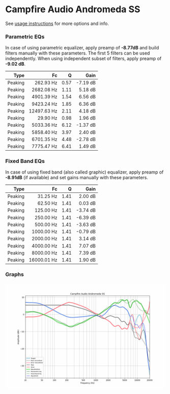 # Campfire Audio Andromeda SS
See [usage instructions](https://github.com/jaakkopasanen/AutoEq#usage) for more options and info.

### Parametric EQs
In case of using parametric equalizer, apply preamp of **-8.77dB** and build filters manually
with these parameters. The first 5 filters can be used independently.
When using independent subset of filters, apply preamp of **-9.02 dB**.

| Type    | Fc          |    Q | Gain     |
|--------:|------------:|-----:|---------:|
| Peaking | 262.93 Hz   | 0.57 | -7.19 dB |
| Peaking | 2682.08 Hz  | 1.11 | 5.18 dB  |
| Peaking | 4901.39 Hz  | 1.54 | 6.56 dB  |
| Peaking | 9423.24 Hz  | 1.85 | 6.36 dB  |
| Peaking | 12497.63 Hz | 2.11 | 4.18 dB  |
| Peaking | 29.90 Hz    | 0.98 | 1.96 dB  |
| Peaking | 5033.36 Hz  | 6.12 | -1.37 dB |
| Peaking | 5858.40 Hz  | 3.97 | 2.40 dB  |
| Peaking | 6701.35 Hz  | 4.48 | -2.78 dB |
| Peaking | 7775.47 Hz  | 6.41 | 1.49 dB  |

### Fixed Band EQs
In case of using fixed band (also called graphic) equalizer, apply preamp of **-8.91dB**
(if available) and set gains manually with these parameters.

| Type    | Fc          |    Q | Gain     |
|--------:|------------:|-----:|---------:|
| Peaking | 31.25 Hz    | 1.41 | 2.00 dB  |
| Peaking | 62.50 Hz    | 1.41 | 0.03 dB  |
| Peaking | 125.00 Hz   | 1.41 | -3.74 dB |
| Peaking | 250.00 Hz   | 1.41 | -6.39 dB |
| Peaking | 500.00 Hz   | 1.41 | -3.63 dB |
| Peaking | 1000.00 Hz  | 1.41 | -0.79 dB |
| Peaking | 2000.00 Hz  | 1.41 | 3.14 dB  |
| Peaking | 4000.00 Hz  | 1.41 | 7.07 dB  |
| Peaking | 8000.00 Hz  | 1.41 | 7.39 dB  |
| Peaking | 16000.01 Hz | 1.41 | 1.90 dB  |

### Graphs
![](./Campfire%20Audio%20Andromeda%20SS.png)